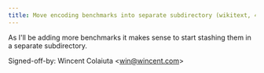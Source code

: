 ```yaml
---
title: Move encoding benchmarks into separate subdirectory (wikitext, 4aaffb1)
---
```


As I'll be adding more benchmarks it makes sense to start stashing them in a separate subdirectory.

Signed-off-by: Wincent Colaiuta &lt;win@wincent.com&gt;
